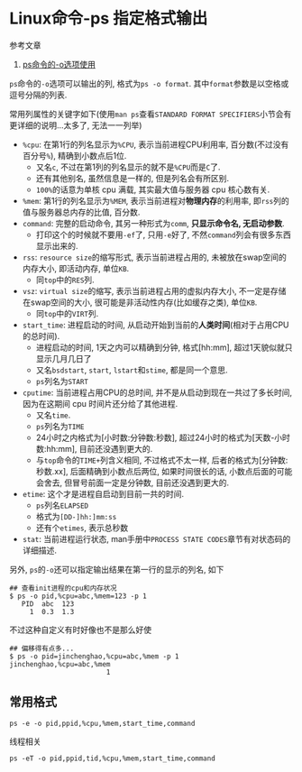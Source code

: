 # Linux命令-ps 指定格式输出

参考文章

1. [ps命令的-o选项使用](http://fantefei.blog.51cto.com/2229719/1425304)

`ps`命令的`-o`选项可以输出的列, 格式为`ps -o format`. 其中`format`参数是以空格或逗号分隔的列表. 

常用列属性的关键字如下(使用`man ps`查看`STANDARD FORMAT SPECIFIERS`小节会有更详细的说明...太多了, 无法一一列举)

- `%cpu`: 在第1行的列名显示为`%CPU`, 表示当前进程CPU利用率, 百分数(不过没有百分号`%`), 精确到小数点后1位. 
    - 又名`c`, 不过在第1列的列名显示的就不是`%CPU`而是`C`了.
    - 还有其他别名, 虽然信息是一样的, 但是列名会有所区别.
    - `100%`的话意为单核 cpu 满载, 其实最大值与服务器 cpu 核心数有关.
- `%mem`: 第1行的列名显示为`%MEM`, 表示当前进程对**物理内存**的利用率, 即`rss`列的值与服务器总内存的比值, 百分数.
- `command`: 完整的启动命令, 其另一种形式为`comm`, **只显示命令名, 无启动参数**.
    - 打印这个的时候就不要用`-ef`了, 只用`-e`好了, 不然`command`列会有很多东西显示出来的.
- `rss`: `resource size`的缩写形式, 表示当前进程占用的, 未被放在swap空间的内存大小, 即活动内存, 单位`KB`. 
    - 同`top`中的`RES`列.
- `vsz`: `virtual size`的缩写, 表示当前进程占用的虚拟内存大小, 不一定是存储在swap空间的大小, 很可能是非活动性内存(比如缓存之类<???>), 单位`KB`. 
    - 同`top`中的`VIRT`列.
- `start_time`: 进程启动的时间, 从启动开始到当前的**人类时间**(相对于占用CPU的总时间). 
    - 进程启动的时间, 1天之内可以精确到分钟, 格式[hh:mm], 超过1天貌似就只显示几月几日了
    - 又名`bsdstart`, `start`, `lstart`和`stime`, 都是同一个意思. 
    - `ps`列名为`START`
- `cputime`: 当前进程占用CPU的总时间, 并不是从启动到现在一共过了多长时间, 因为在这期间 cpu 时间片还分给了其他进程.
    - 又名`time`.
    - `ps`列名为`TIME`
    - 24小时之内格式为[小时数:分钟数:秒数], 超过24小时的格式为[天数-小时数:hh:mm], 目前还没遇到更大的.
    - 与`top`命令的`TIME+`列含义相同, 不过格式不太一样, 后者的格式为[分钟数:秒数.xx], 后面精确到小数点后两位, 如果时间很长的话, 小数点后面的可能会舍去, 但冒号前面一定是分钟数, 目前还没遇到更大的.
- `etime`: 这个才是进程自启动到目前一共的时间.
    - `ps`列名`ELAPSED`
    - 格式为`[DD-]hh:]mm:ss`
    - 还有个`etimes`, 表示总秒数
- `stat`: 当前进程运行状态, man手册中`PROCESS STATE CODES`章节有对状态码的详细描述.

另外, `ps`的`-o`还可以指定输出结果在第一行的显示的列名, 如下

```console
## 查看init进程的cpu和内存状况
$ ps -o pid,%cpu=abc,%mem=123 -p 1
   PID  abc  123
     1  0.3  1.3
```

不过这种自定义有时好像也不是那么好使

```console
## 偏移得有点多...
$ ps -o pid=jinchenghao,%cpu=abc,%mem -p 1
jinchenghao,%cpu=abc,%mem
                        1
```

## 常用格式

```
ps -e -o pid,ppid,%cpu,%mem,start_time,command
```

线程相关

```
ps -eT -o pid,ppid,tid,%cpu,%mem,start_time,command
```
